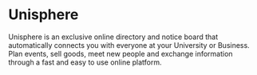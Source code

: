 # Unisphere
Unisphere is an exclusive online directory and notice board that automatically connects you with everyone at your University or Business.
Plan events, sell goods, meet new people and exchange information through a fast and easy to use online platform.

